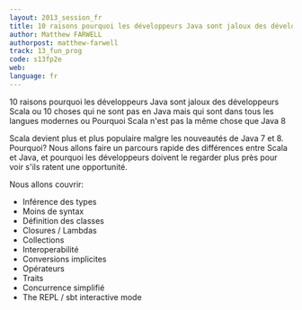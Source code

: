 ```yaml
---
layout: 2013_session_fr
title: 10 raisons pourquoi les développeurs Java sont jaloux des développeurs Scala
author: Matthew FARWELL
authorpost: matthew-farwell
track: 13_fun_prog
code: s13fp2e
web: 
language: fr
---
```


10 raisons pourquoi les développeurs Java sont jaloux des développeurs Scala
ou
10 choses qui ne sont pas en Java mais qui sont dans tous les langues modernes
ou
Pourquoi Scala n'est pas la même chose que Java 8

Scala devient plus et plus populaire malgre les nouveautés de Java 7 et 8. Pourquoi? Nous allons faire un parcours rapide des différences entre Scala et Java, et pourquoi les développeurs doivent le regarder plus près pour voir s'ils ratent une opportunité.

Nous allons couvrir:

* Inférence des types
* Moins de syntax
* Définition des classes
* Closures / Lambdas
* Collections
* Interoperabilité
* Conversions implicites
* Opérateurs
* Traits
* Concurrence simplifié
* The REPL / sbt interactive mode

